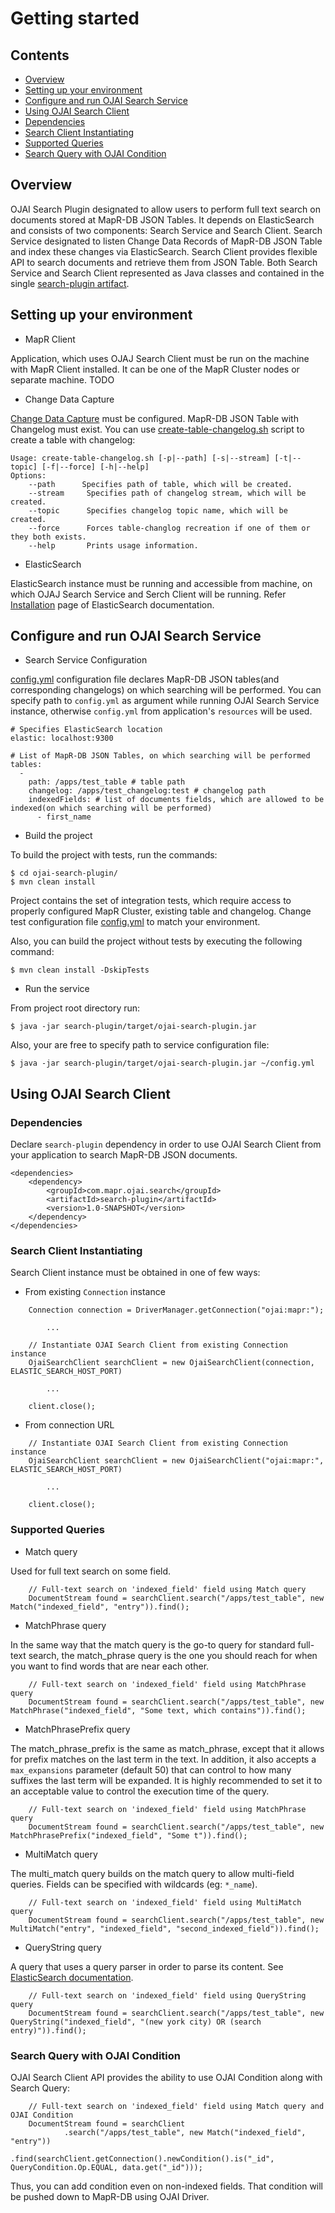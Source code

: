 # Getting started

## Contents

* [Overview](#overview)
* [Setting up your environment](#setting-up-your-environment)
* [Configure and run OJAI Search Service](#configure-and-run-ojai-search-service)
* [Using OJAI Search Client](#using-ojai-search-client)
* [Dependencies](#dependencies)
* [Search Client Instantiating](#search-client-instantiating)
* [Supported Queries](#supported-queries)
* [Search Query with OJAI Condition](#search-query-with-ojai-condition)

## Overview

OJAI Search Plugin designated to allow users to perform full text search on documents stored at MapR-DB JSON Tables. 
It depends on ElasticSearch and consists of two components: Search Service and Search Client.
Search Service designated to listen Change Data Records of MapR-DB JSON Table and index these changes via ElasticSearch.
Search Client provides flexible API to search documents and retrieve them from JSON Table. Both Search Service and
Search Client represented as Java classes and contained in the single [search-plugin artifact](../search-plugin/pom.xml).

## Setting up your environment

* MapR Client

Application, which uses OJAJ Search Client must be run on the machine with MapR Client installed. It can be one of the 
MapR Cluster nodes or separate machine.
TODO

* Change Data Capture

[Change Data Capture](https://maprdocs.mapr.com/60/MapR-DB/DB-ChangeData/setting-up-CDC.html) must be configured. 
MapR-DB JSON Table with Changelog must exist. You can use 
[create-table-changelog.sh](../search-plugin/bin/create-table-changelog.sh) script to create a table with changelog:
```
Usage: create-table-changelog.sh [-p|--path] [-s|--stream] [-t|--topic] [-f|--force] [-h|--help]
Options:
    --path      Specifies path of table, which will be created.
    --stream     Specifies path of changelog stream, which will be created.
    --topic      Specifies changelog topic name, which will be created.
    --force      Forces table-changlog recreation if one of them or they both exists.
    --help       Prints usage information.
```

* ElasticSearch

ElasticSearch instance must be running and accessible from machine, on which OJAJ Search Service and Serch Client will 
be running. Refer [Installation](https://www.elastic.co/guide/en/elasticsearch/reference/current/_installation.html) 
page of ElasticSearch documentation.

## Configure and run OJAI Search Service

* Search Service Configuration

[config.yml](../search-plugin/src/main/resources/config.yml) configuration file declares
MapR-DB JSON tables(and corresponding changelogs) on which searching will be performed. You can specify path to 
`config.yml` as argument while running OJAI Search Service instance, otherwise `config.yml` from application's 
`resources` will be used.

```
# Specifies ElasticSearch location
elastic: localhost:9300

# List of MapR-DB JSON Tables, on which searching will be performed
tables:
  -
    path: /apps/test_table # table path
    changelog: /apps/test_changelog:test # changelog path
    indexedFields: # list of documents fields, which are allowed to be indexed(on which searching will be performed)
      - first_name
```

* Build the project

To build the project with tests, run the commands:
```
$ cd ojai-search-plugin/
$ mvn clean install
```

Project contains the set of integration tests, which require access to properly configured MapR Cluster, existing table 
and changelog. Change test configuration file [config.yml](../search-plugin/src/test/resources/config.yml) to match 
your environment.

Also, you can build the project without tests by executing the following command:
```
$ mvn clean install -DskipTests
```

* Run the service

From project root directory run:
```
$ java -jar search-plugin/target/ojai-search-plugin.jar 
```

Also, your are free to specify path to service configuration file:
```
$ java -jar search-plugin/target/ojai-search-plugin.jar ~/config.yml
```

## Using OJAI Search Client

### Dependencies

Declare `search-plugin` dependency in order to use OJAI Search Client from your application to search MapR-DB JSON
documents.
```
<dependencies>
    <dependency>
        <groupId>com.mapr.ojai.search</groupId>
        <artifactId>search-plugin</artifactId>
        <version>1.0-SNAPSHOT</version>
    </dependency>
</dependencies>
```

### Search Client Instantiating

Search Client instance must be obtained in one of few ways:

* From existing `Connection` instance

```
    Connection connection = DriverManager.getConnection("ojai:mapr:");

        ...

    // Instantiate OJAI Search Client from existing Connection instance
    OjaiSearchClient searchClient = new OjaiSearchClient(connection, ELASTIC_SEARCH_HOST_PORT)

        ...

    client.close();
```

* From connection URL

```
    // Instantiate OJAI Search Client from existing Connection instance
    OjaiSearchClient searchClient = new OjaiSearchClient("ojai:mapr:", ELASTIC_SEARCH_HOST_PORT)

        ...

    client.close();
```

### Supported Queries

* Match query

Used for full text search on some field.

```
    // Full-text search on 'indexed_field' field using Match query
    DocumentStream found = searchClient.search("/apps/test_table", new Match("indexed_field", "entry")).find();
```

* MatchPhrase query

In the same way that the match query is the go-to query for standard full-text search, the match_phrase query is the 
one you should reach for when you want to find words that are near each other.
 
```
    // Full-text search on 'indexed_field' field using MatchPhrase query
    DocumentStream found = searchClient.search("/apps/test_table", new MatchPhrase("indexed_field", "Some text, which contains")).find();

```

* MatchPhrasePrefix query

The match_phrase_prefix is the same as match_phrase, except that it allows for prefix matches on the last term in 
the text. In addition, it also accepts a `max_expansions` parameter (default 50) that can control to how many suffixes 
the last term will be expanded. It is highly recommended to set it to an acceptable value to control the execution 
time of the query.

```
    // Full-text search on 'indexed_field' field using MatchPhrase query
    DocumentStream found = searchClient.search("/apps/test_table", new MatchPhrasePrefix("indexed_field", "Some t")).find();
```

* MultiMatch query

The multi_match query builds on the match query to allow multi-field queries. Fields can be specified with 
wildcards (eg: `*_name`).

```
    // Full-text search on 'indexed_field' field using MultiMatch query
    DocumentStream found = searchClient.search("/apps/test_table", new MultiMatch("entry", "indexed_field", "second_indexed_field")).find();
```

* QueryString query

A query that uses a query parser in order to parse its content. See 
[ElasticSearch documentation](https://www.elastic.co/guide/en/elasticsearch/reference/current/query-dsl-query-string-query.html).

```
    // Full-text search on 'indexed_field' field using QueryString query
    DocumentStream found = searchClient.search("/apps/test_table", new QueryString("indexed_field", "(new york city) OR (search entry)")).find();
```

### Search Query with OJAI Condition 

OJAI Search Client API provides the ability to use OJAI Condition along with Search Query:

```
    // Full-text search on 'indexed_field' field using Match query and OJAI Condition
    DocumentStream found = searchClient
            .search("/apps/test_table", new Match("indexed_field", "entry"))
            .find(searchClient.getConnection().newCondition().is("_id", QueryCondition.Op.EQUAL, data.get("_id")));
```

Thus, you can add condition even on non-indexed fields. That condition will be pushed down to MapR-DB using OJAI Driver.
